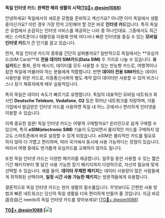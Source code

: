 **독일 인터넷 카드: 완벽한 해외 생활의 시작[[TG💪+ @esim1088](https://t.me/s/esim1088)]**

안녕하세요! 독일에서의 새로운 모험을 준비하고 계신가요? 아니면 이미 독일에서 생활 중이신가요? 이런 경우 가장 먼저 고민해야 할 것은 바로 **인터넷 카드**입니다. 특히 독일은 유럽에서 손꼽히는 인터넷 서비스를 제공하는 나라 중 하나인데요. 그중에서도 최근에는 스마트폰이나 태블릿을 이용해 언제 어디서나 빠른 인터넷을 즐길 수 있는 **모바일 인터넷 카드**가 큰 인기를 끌고 있습니다.

먼저, 독일 인터넷 카드의 종류를 간단히 살펴볼까요? 일반적으로 독일에서는 **유심카드(SIM Card)**와 **전용 데이터 SIM카드(Data SIM)** 두 가지로 나눌 수 있습니다. **유심카드**는 통화, 문자 메시지, 데이터를 모두 사용할 수 있는 만능형 카드로, 여행객이나 잠깐 독일에 머물러야 하는 분들에게 적합합니다. 반면 **데이터 전용 SIM카드**는 데이터 사용만을 위한 카드로, 이동통신사와의 별도 계약 없이 데이터만 사용할 수 있어 비즈니스나 장기 체류자에게 매우 실용적입니다.

특히 독일은 데이터 속도가 빠르기로 유명합니다. 독일의 대표적인 모바일 네트워크 회사인 **Deutsche Telekom**, **Vodafone**, **O2** 등은 뛰어난 네트워크를 자랑하며, 이들 기업에서 발급받은 인터넷 카드를 사용하면 독일 내 어느 곳에서나 편리하게 인터넷을 이용할 수 있습니다.

이제 중요한 질문! 독일 인터넷 카드는 어떻게 구매할까요? 온라인으로 쉽게 구매할 수 있으며, 특히 **eSIM(electronic SIM)** 기술이 도입되면서 물리적인 카드를 구매하지 않고도 스마트폰에서 바로 설정할 수 있게 되었습니다. eSIM은 물리적인 카드를 필요로 하지 않아 더 가볍고 편리하며, 여러 국가에서 동시에 사용 가능하다는 장점이 있습니다. 따라서 여행 중에도 번거롭게 유심카드를 교체하지 않아도 됩니다.

또한 독일 인터넷 카드는 다양한 패키지를 제공합니다. 일주일 동안 사용할 수 있는 짧은 기간 패키지부터 몇 달간 사용 가능한 장기 패키지까지 다양하므로, 자신의 필요에 맞게 선택할 수 있습니다. 예를 들어, **데이타 무제한 패키지**는 데이터 사용량이 많은 사람들에게 최적화된 선택이며, **일정 시간 사용 가능한 패키지**는 방문객들에게 유용합니다.

결론적으로 독일 인터넷 카드는 현지 생활의 필수품입니다. 무엇보다도 간편한 사용 방법과 빠른 네트워크는 당신의 독일 생활을 더욱 편리하게 만들어 줄 것입니다. 지금 바로适合自己 needs의 독일 인터넷 카드를 찾아보세요! [[TG💪+ @esim1088](https://t.me/s/esim1088)]

**[TG💪+ @esim1088](https://t.me/s/esim1088) [![](https://i.postimg.cc/Y0z9fWf4/image.png)]**